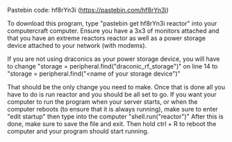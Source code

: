 Pastebin code: hf8rYn3i (https://pastebin.com/hf8rYn3i)

To download this program, type "pastebin get hf8rYn3i reactor" into your computercraft computer. 
Ensure you have a 3x3 of monitors attached and that you have an extreme reactors reactor as well as a power storage device attached to your network (with modems). 

If you are not using draconics as your power storage device, you will have to change "storage = peripheral.find("draconic_rf_storage")" on line 14 to 
"storage = peripheral.find("<name of your storage device")"

That should be the only change you need to make. Once that is done all you have to do is run reactor and you should be all set to go.
If you want your computer to run the program when your server starts, or when the computer reboots (to ensure that it is always running), make sure to enter
"edit startup"
then type into the computer "shell.run("reactor")"
After this is done, make sure to save the file and exit.
Then hold ctrl + R to reboot the computer and your program should start running.
